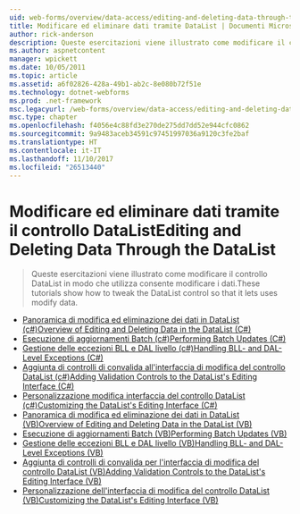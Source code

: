 ```yaml
---
uid: web-forms/overview/data-access/editing-and-deleting-data-through-the-datalist/index
title: Modificare ed eliminare dati tramite DataList | Documenti Microsoft
author: rick-anderson
description: Queste esercitazioni viene illustrato come modificare il controllo DataList in modo che utilizza consente modificare i dati.
ms.author: aspnetcontent
manager: wpickett
ms.date: 10/05/2011
ms.topic: article
ms.assetid: a6f02826-428a-49b1-ab2c-8e080b72f51e
ms.technology: dotnet-webforms
ms.prod: .net-framework
msc.legacyurl: /web-forms/overview/data-access/editing-and-deleting-data-through-the-datalist
msc.type: chapter
ms.openlocfilehash: f4056e4c88fd3e270de275dd7dd52e944cfc0862
ms.sourcegitcommit: 9a9483aceb34591c97451997036a9120c3fe2baf
ms.translationtype: HT
ms.contentlocale: it-IT
ms.lasthandoff: 11/10/2017
ms.locfileid: "26513440"
---
```

<a name="editing-and-deleting-data-through-the-datalist"></a><span data-ttu-id="8ae8f-103">Modificare ed eliminare dati tramite il controllo DataList</span><span class="sxs-lookup"><span data-stu-id="8ae8f-103">Editing and Deleting Data Through the DataList</span></span>
====================
> <span data-ttu-id="8ae8f-104">Queste esercitazioni viene illustrato come modificare il controllo DataList in modo che utilizza consente modificare i dati.</span><span class="sxs-lookup"><span data-stu-id="8ae8f-104">These tutorials show how to tweak the DataList control so that it lets uses modify data.</span></span>


- [<span data-ttu-id="8ae8f-105">Panoramica di modifica ed eliminazione dei dati in DataList (c#)</span><span class="sxs-lookup"><span data-stu-id="8ae8f-105">Overview of Editing and Deleting Data in the DataList (C#)</span></span>](an-overview-of-editing-and-deleting-data-in-the-datalist-cs.md)
- [<span data-ttu-id="8ae8f-106">Esecuzione di aggiornamenti Batch (c#)</span><span class="sxs-lookup"><span data-stu-id="8ae8f-106">Performing Batch Updates (C#)</span></span>](performing-batch-updates-cs.md)
- [<span data-ttu-id="8ae8f-107">Gestione delle eccezioni BLL e DAL livello (c#)</span><span class="sxs-lookup"><span data-stu-id="8ae8f-107">Handling BLL- and DAL-Level Exceptions (C#)</span></span>](handling-bll-and-dal-level-exceptions-cs.md)
- [<span data-ttu-id="8ae8f-108">Aggiunta di controlli di convalida all'interfaccia di modifica del controllo DataList (c#)</span><span class="sxs-lookup"><span data-stu-id="8ae8f-108">Adding Validation Controls to the DataList's Editing Interface (C#)</span></span>](adding-validation-controls-to-the-datalist-s-editing-interface-cs.md)
- [<span data-ttu-id="8ae8f-109">Personalizzazione modifica interfaccia del controllo DataList (c#)</span><span class="sxs-lookup"><span data-stu-id="8ae8f-109">Customizing the DataList's Editing Interface (C#)</span></span>](customizing-the-datalist-s-editing-interface-cs.md)
- [<span data-ttu-id="8ae8f-110">Panoramica di modifica ed eliminazione dei dati in DataList (VB)</span><span class="sxs-lookup"><span data-stu-id="8ae8f-110">Overview of Editing and Deleting Data in the DataList (VB)</span></span>](an-overview-of-editing-and-deleting-data-in-the-datalist-vb.md)
- [<span data-ttu-id="8ae8f-111">Esecuzione di aggiornamenti Batch (VB)</span><span class="sxs-lookup"><span data-stu-id="8ae8f-111">Performing Batch Updates (VB)</span></span>](performing-batch-updates-vb.md)
- [<span data-ttu-id="8ae8f-112">Gestione delle eccezioni BLL e DAL livello (VB)</span><span class="sxs-lookup"><span data-stu-id="8ae8f-112">Handling BLL- and DAL-Level Exceptions (VB)</span></span>](handling-bll-and-dal-level-exceptions-vb.md)
- [<span data-ttu-id="8ae8f-113">Aggiunta di controlli di convalida per l'interfaccia di modifica del controllo DataList (VB)</span><span class="sxs-lookup"><span data-stu-id="8ae8f-113">Adding Validation Controls to the DataList's Editing Interface (VB)</span></span>](adding-validation-controls-to-the-datalist-s-editing-interface-vb.md)
- [<span data-ttu-id="8ae8f-114">Personalizzazione dell'interfaccia di modifica del controllo DataList (VB)</span><span class="sxs-lookup"><span data-stu-id="8ae8f-114">Customizing the DataList's Editing Interface (VB)</span></span>](customizing-the-datalist-s-editing-interface-vb.md)
